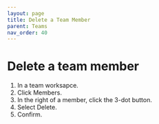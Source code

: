```yaml
---
layout: page
title: Delete a Team Member 
parent: Teams 
nav_order: 40 
---
```


# Delete a team member 

1. In a team worksapce.
2. Click Members.
3. In the right of a member, click the 3-dot button. 
4. Select Delete.
5. Confirm.
